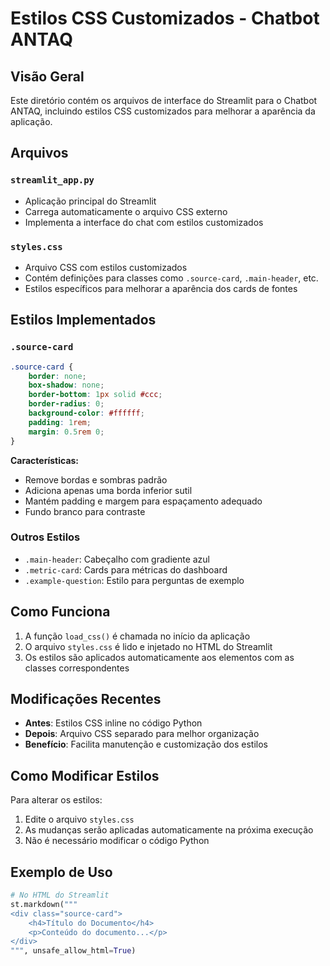 # Estilos CSS Customizados - Chatbot ANTAQ

## Visão Geral

Este diretório contém os arquivos de interface do Streamlit para o Chatbot ANTAQ, incluindo estilos CSS customizados para melhorar a aparência da aplicação.

## Arquivos

### `streamlit_app.py`
- Aplicação principal do Streamlit
- Carrega automaticamente o arquivo CSS externo
- Implementa a interface do chat com estilos customizados

### `styles.css`
- Arquivo CSS com estilos customizados
- Contém definições para classes como `.source-card`, `.main-header`, etc.
- Estilos específicos para melhorar a aparência dos cards de fontes

## Estilos Implementados

### `.source-card`
```css
.source-card {
    border: none;
    box-shadow: none;
    border-bottom: 1px solid #ccc;
    border-radius: 0;
    background-color: #ffffff;
    padding: 1rem;
    margin: 0.5rem 0;
}
```

**Características:**
- Remove bordas e sombras padrão
- Adiciona apenas uma borda inferior sutil
- Mantém padding e margem para espaçamento adequado
- Fundo branco para contraste

### Outros Estilos
- `.main-header`: Cabeçalho com gradiente azul
- `.metric-card`: Cards para métricas do dashboard
- `.example-question`: Estilo para perguntas de exemplo

## Como Funciona

1. A função `load_css()` é chamada no início da aplicação
2. O arquivo `styles.css` é lido e injetado no HTML do Streamlit
3. Os estilos são aplicados automaticamente aos elementos com as classes correspondentes

## Modificações Recentes

- **Antes**: Estilos CSS inline no código Python
- **Depois**: Arquivo CSS separado para melhor organização
- **Benefício**: Facilita manutenção e customização dos estilos

## Como Modificar Estilos

Para alterar os estilos:

1. Edite o arquivo `styles.css`
2. As mudanças serão aplicadas automaticamente na próxima execução
3. Não é necessário modificar o código Python

## Exemplo de Uso

```python
# No HTML do Streamlit
st.markdown("""
<div class="source-card">
    <h4>Título do Documento</h4>
    <p>Conteúdo do documento...</p>
</div>
""", unsafe_allow_html=True)
``` 